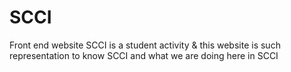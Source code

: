 # SCCI
Front end website
SCCI is a student activity & this website is such representation to know SCCI and what we are doing here in SCCI

